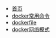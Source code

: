 * [首页](/)
* [docker常用命令](/docker/docker.md) 
* [dockerfile](/docker/dockerfile.md)
* [docker网络模式](/docker/docker四种网络模式.md)